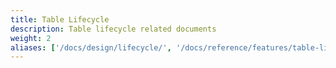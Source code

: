 ```yaml
---
title: Table Lifecycle
description: Table lifecycle related documents
weight: 2
aliases: ['/docs/design/lifecycle/', '/docs/reference/features/table-lifecycle']
---
```

